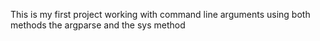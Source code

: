 This is my first project working with command line arguments using both methods the argparse and the sys method
